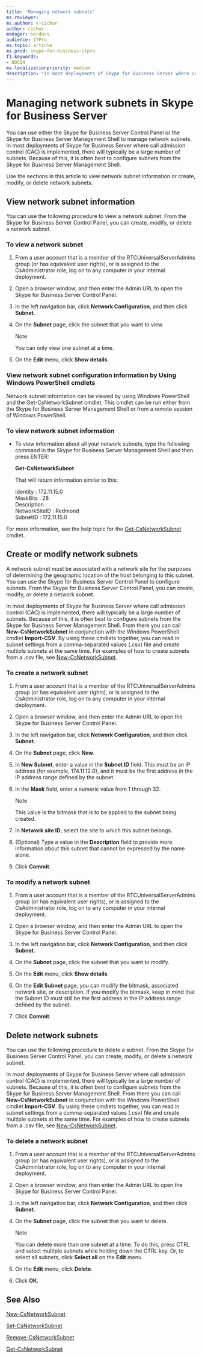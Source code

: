 ```yaml
---
title: 'Managing network subnets'
ms.reviewer: 
ms.author: v-cichur
author: cichur
manager: serdars
audience: ITPro
ms.topic: article
ms.prod: skype-for-business-itpro
f1.keywords:
- NOCSH
ms.localizationpriority: medium
description: "In most deployments of Skype for Business Server where call admission control (CAC) is implemented, there will typically be a large number of subnets. Because of this, it is often best to configure subnets from the Skype for Business Server Management Shell."
---
```


# Managing network subnets in Skype for Business Server

You can use either the Skype for Business Server Control Panel or the Skype for Business Server Management Shell to manage network subnets. In most deployments of Skype for Business Server where call admission control (CAC) is implemented, there will typically be a large number of subnets. Because of this, it is often best to configure subnets from the Skype for Business Server Management Shell.

Use the sections in this article to view network subnet information or create, modify, or delete network subnets. 

## View network subnet information 

You can use the following procedure to view a network subnet. From the Skype for Business Server Control Panel, you can create, modify, or delete a network subnet. 

### To view a network subnet

1.  From a user account that is a member of the RTCUniversalServerAdmins group (or has equivalent user rights), or is assigned to the CsAdministrator role, log on to any computer in your internal deployment.

2.  Open a browser window, and then enter the Admin URL to open the Skype for Business Server Control Panel. 

3.  In the left navigation bar, click **Network Configuration**, and then click **Subnet**.

4.  On the **Subnet** page, click the subnet that you want to view.
 
    > [!NOTE]
    > You can only view one subnet at a time.

5.  On the **Edit** menu, click **Show details**.

### View network subnet configuration information by Using Windows PowerShell cmdlets

Network subnet information can be viewed by using Windows PowerShell and the Get-CsNetworkSubnet cmdlet. This cmdlet can be run either from the Skype for Business Server Management Shell or from a remote session of Windows PowerShell. 

### To view network subnet information

  - To view information about all your network subnets, type the following command in the Skype for Business Server Management Shell and then press ENTER:
    
    **Get-CsNetworkSubnet**
    
    That will return information similar to this:
    
    Identity      : 172.11.15.0<br/>
    MaskBits      : 28<br/>
    Description   :<br/>
    NetworkSiteID : Redmond<br/>
    SubnetID      : 172.11.15.0<br/>


For more information, see the help topic for the [Get-CsNetworkSubnet](/powershell/module/skype/Get-CsNetworkSubnet) cmdlet.


## Create or modify network subnets 

A network subnet must be associated with a network site for the purposes of determining the geographic location of the host belonging to this subnet. You can use the Skype for Business Server Control Panel to configure subnets. From the Skype for Business Server Control Panel, you can create, modify, or delete a network subnet. 

In most deployments of Skype for Business Server where call admission control (CAC) is implemented, there will typically be a large number of subnets. Because of this, it is often best to configure subnets from the Skype for Business Server Management Shell. From there you can call **New-CsNetworkSubnet** in conjunction with the Windows PowerShell cmdlet **Import-CSV**. By using these cmdlets together, you can read in subnet settings from a comma-separated values (.csv) file and create multiple subnets at the same time. For examples of how to create subnets from a .csv file, see [New-CsNetworkSubnet](/powershell/module/skype/New-CsNetworkSubnet).


### To create a network subnet

1.  From a user account that is a member of the RTCUniversalServerAdmins group (or has equivalent user rights), or is assigned to the CsAdministrator role, log on to any computer in your internal deployment.

2.  Open a browser window, and then enter the Admin URL to open the Skype for Business Server Control Panel. 

3.  In the left navigation bar, click **Network Configuration**, and then click **Subnet**.

4.  On the **Subnet** page, click **New**.

5.  In **New Subnet**, enter a value in the **Subnet ID** field. This must be an IP address (for example, 174.11.12.0), and it must be the first address in the IP address range defined by the subnet.

6.  In the **Mask** field, enter a numeric value from 1 through 32.

    > [!NOTE]  
    > This value is the bitmask that is to be applied to the subnet being created.

7.  In **Network site ID**, select the site to which this subnet belongs.

8.  (Optional) Type a value in the **Description** field to provide more information about this subnet that cannot be expressed by the name alone.

9.  Click **Commit**.


### To modify a network subnet

1.  From a user account that is a member of the RTCUniversalServerAdmins group (or has equivalent user rights), or is assigned to the CsAdministrator role, log on to any computer in your internal deployment.

2.  Open a browser window, and then enter the Admin URL to open the Skype for Business Server Control Panel. 

3.  In the left navigation bar, click **Network Configuration**, and then click **Subnet**.

4.  On the **Subnet** page, click the subnet that you want to modify.

5.  On the **Edit** menu, click **Show details**.

6.  On the **Edit Subnet** page, you can modify the bitmask, associated network site, or description. If you modify the bitmask, keep in mind that the Subnet ID must still be the first address in the IP address range defined by the subnet.

7.  Click **Commit**.

## Delete network subnets

You can use the following procedure to delete a subnet. From the Skype for Business Server Control Panel, you can create, modify, or delete a network subnet. 

In most deployments of Skype for Business Server where call admission control (CAC) is implemented, there will typically be a large number of subnets. Because of this, it is often best to configure subnets from the Skype for Business Server Management Shell. From there you can call **New-CsNetworkSubnet** in conjunction with the Windows PowerShell cmdlet **Import-CSV**. By using these cmdlets together, you can read in subnet settings from a comma-separated values (.csv) file and create multiple subnets at the same time. For examples of how to create subnets from a .csv file, see [New-CsNetworkSubnet](/powershell/module/skype/New-CsNetworkSubnet).


### To delete a network subnet

1.  From a user account that is a member of the RTCUniversalServerAdmins group (or has equivalent user rights), or is assigned to the CsAdministrator role, log on to any computer in your internal deployment.

2.  Open a browser window, and then enter the Admin URL to open the Skype for Business Server Control Panel. 

3.  In the left navigation bar, click **Network Configuration**, and then click **Subnet**.

4.  On the **Subnet** page, click the subnet that you want to delete.
 
    > [!NOTE]  
    > You can delete more than one subnet at a time. To do this, press CTRL and select multiple subnets while holding down the CTRL key. Or, to select all subnets, click **Select all** on the **Edit** menu.

5.  On the **Edit** menu, click **Delete**.

6.  Click **OK**.


## See Also

[New-CsNetworkSubnet](/powershell/module/skype/New-CsNetworkSubnet)  

[Set-CsNetworkSubnet](/powershell/module/skype/Set-CsNetworkSubnet)  

[Remove-CsNetworkSubnet](/powershell/module/skype/Remove-CsNetworkSubnet)  

[Get-CsNetworkSubnet](/powershell/module/skype/Get-CsNetworkSubnet)